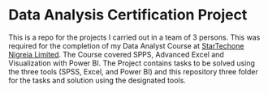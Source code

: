 # Data Analysis Certification Project

This is a repo for the projects I carried out in a team of 3 persons. This was required for the completion of my Data Analyst Course at <a href="https://startechone.com.ng/">StarTechone Nigreia Limited</a>. 
The Course covered SPPS, Advanced Excel and Visualization with Power BI. The Project contains tasks to be solved using the three tools (SPSS, Excel, and Power BI) and this repository three folder for the tasks and solution using the designated tools.
